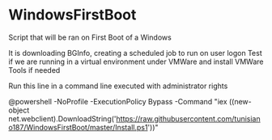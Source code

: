 # WindowsFirstBoot
Script that will be ran on First Boot of a Windows

It is downloading BGInfo, creating a scheduled job to run on user logon
Test if we are running in a virtual environment under VMWare and install VMWare Tools if needed

Run this line in a command line executed with administrator rights

@powershell -NoProfile -ExecutionPolicy Bypass -Command "iex ((new-object net.webclient).DownloadString('https://raw.githubusercontent.com/tunisiano187/WindowsFirstBoot/master/Install.ps1'))"
